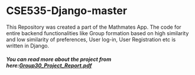 # CSE535-Django-master
This Repository was created a part of the Mathmates App. The code for entire backend functionalities like Group formation based on high similarity and low
similarity of preferences, User log-in, User Registration etc is written in Django. 
##### You can read more about the project from here:[Group30_Project_Report.pdf](https://github.com/rajat641/CSE535-Mobile-FE/files/4025707/Group30_Project_Report.pdf)
